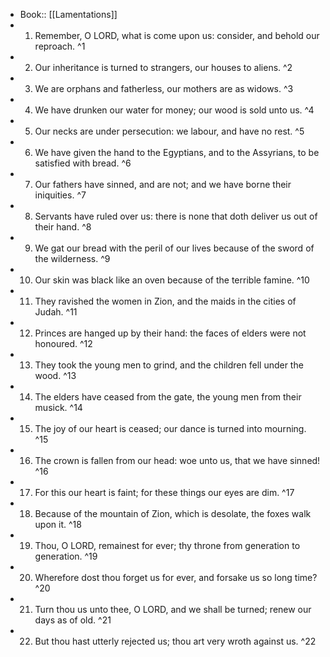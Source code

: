 - Book:: [[Lamentations]]
- 1. Remember, O LORD, what is come upon us: consider, and behold our reproach. ^1
- 2. Our inheritance is turned to strangers, our houses to aliens. ^2
- 3. We are orphans and fatherless, our mothers are as widows. ^3
- 4. We have drunken our water for money; our wood is sold unto us. ^4
- 5. Our necks are under persecution: we labour, and have no rest. ^5
- 6. We have given the hand to the Egyptians, and to the Assyrians, to be satisfied with bread. ^6
- 7. Our fathers have sinned, and are not; and we have borne their iniquities. ^7
- 8. Servants have ruled over us: there is none that doth deliver us out of their hand. ^8
- 9. We gat our bread with the peril of our lives because of the sword of the wilderness. ^9
- 10. Our skin was black like an oven because of the terrible famine. ^10
- 11. They ravished the women in Zion, and the maids in the cities of Judah. ^11
- 12. Princes are hanged up by their hand: the faces of elders were not honoured. ^12
- 13. They took the young men to grind, and the children fell under the wood. ^13
- 14. The elders have ceased from the gate, the young men from their musick. ^14
- 15. The joy of our heart is ceased; our dance is turned into mourning. ^15
- 16. The crown is fallen from our head: woe unto us, that we have sinned! ^16
- 17. For this our heart is faint; for these things our eyes are dim. ^17
- 18. Because of the mountain of Zion, which is desolate, the foxes walk upon it. ^18
- 19. Thou, O LORD, remainest for ever; thy throne from generation to generation. ^19
- 20. Wherefore dost thou forget us for ever, and forsake us so long time? ^20
- 21. Turn thou us unto thee, O LORD, and we shall be turned; renew our days as of old. ^21
- 22. But thou hast utterly rejected us; thou art very wroth against us. ^22
